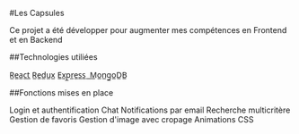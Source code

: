 #Les Capsules

Ce projet a été développer pour augmenter mes compétences en Frontend et en Backend

##Technologies utiliées

R̲e̲a̲c̲t̲
R̲e̲d̲u̲x̲
E̲x̲p̲r̲e̲s̲s̲ ̲
̲M̲o̲n̲g̲o̲D̲B̲ 

##Fonctions mises en place

Login et authentification
Chat
Notifications par email
Recherche multicritère
Gestion de favoris
Gestion d'image avec cropage
Animations CSS